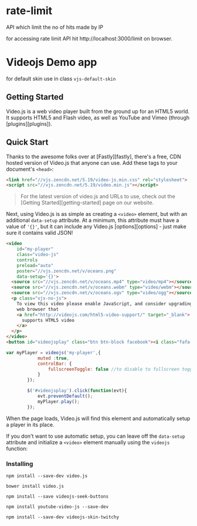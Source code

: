 # rate-limit
API which limit the no of hits made by IP 

  for accessing rate limit API hit http://localhost:3000/limit on browser. 
# Videojs Demo app  
for default skin use in class `vjs-default-skin`
## Getting Started
Video.js is a web video player built from the ground up for an HTML5 world. It supports HTML5 and Flash video, as well as YouTube and Vimeo (through [plugins][plugins]).
## Quick Start

Thanks to the awesome folks over at [Fastly][fastly], there's a free, CDN hosted version of Video.js that anyone can use. Add these tags to your document's `<head>`:

```html
<link href="//vjs.zencdn.net/5.19/video-js.min.css" rel="stylesheet">
<script src="//vjs.zencdn.net/5.19/video.min.js"></script>
```

> For the latest version of video.js and URLs to use, check out the [Getting Started][getting-started] page on our website.

Next, using Video.js is as simple as creating a `<video>` element, but with an additional `data-setup` attribute. At a minimum, this attribute must have a value of `'{}'`, but it can include any Video.js [options][options] - just make sure it contains valid JSON!

```html
<video
    id="my-player"
    class="video-js"
    controls
    preload="auto"
    poster="//vjs.zencdn.net/v/oceans.png"
    data-setup='{}'>
  <source src="//vjs.zencdn.net/v/oceans.mp4" type="video/mp4"></source>
  <source src="//vjs.zencdn.net/v/oceans.webm" type="video/webm"></source>
  <source src="//vjs.zencdn.net/v/oceans.ogv" type="video/ogg"></source>
  <p class="vjs-no-js">
    To view this video please enable JavaScript, and consider upgrading to a
    web browser that
    <a href="http://videojs.com/html5-video-support/" target="_blank">
      supports HTML5 video
    </a>
  </p>
</video>
<button id="videojsplay" class="btn btn-block facebook"><i class="fafa-facebook"></i> play</button>
```
```js
var myPlayer = videojs('my-player',{
			muted :true,
			controlBar: {
    			fullscreenToggle: false //to disable to fullscreen toggle
  			}
		});

        $('#videojsplay').click(function(evt){
			evt.preventDefault();
			myPlayer.play();
		});
```
When the page loads, Video.js will find this element and automatically setup a player in its place.

If you don't want to use automatic setup, you can leave off the `data-setup` attribute and initialize a `<video>` element manually using the `videojs` function:

### Installing

```
npm install --save-dev video.js
```
```
bower install video.js
```
```
npm install --save videojs-seek-buttons
```
```
npm install youtube-video-js --save-dev
```
```
npm install --save-dev videojs-skin-twitchy
```
 

